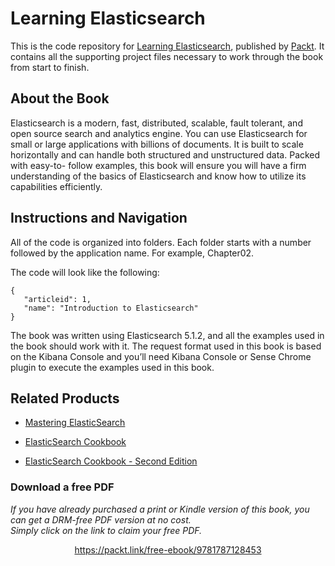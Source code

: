 # Learning Elasticsearch
This is the code repository for [Learning Elasticsearch](https://www.packtpub.com/big-data-and-business-intelligence/learning-elasticsearch?utm_source=github&utm_medium=repository&utm_campaign=9781787128453), published by [Packt](https://www.packtpub.com/?utm_source=github). It contains all the supporting project files necessary to work through the book from start to finish.
## About the Book
Elasticsearch is a modern, fast, distributed, scalable, fault tolerant, and open source search and analytics engine. You can use Elasticsearch for small or large applications with billions of documents. It is built to scale horizontally and can handle both structured and unstructured data. Packed with easy-to- follow examples, this book will ensure you will have a firm understanding of the basics of Elasticsearch and know how to utilize its capabilities efficiently.


## Instructions and Navigation
All of the code is organized into folders. Each folder starts with a number followed by the application name. For example, Chapter02.



The code will look like the following:
```
{
   "articleid": 1,
   "name": "Introduction to Elasticsearch"
}
```

The book was written using Elasticsearch 5.1.2, and all the examples used in the book
should work with it. The request format used in this book is based on the Kibana Console
and you’ll need Kibana Console or Sense Chrome plugin to execute the examples used in
this book.

## Related Products
* [Mastering ElasticSearch](https://www.packtpub.com/big-data-and-business-intelligence/mastering-elasticsearch?utm_source=github&utm_medium=repository&utm_campaign=9781783281435)

* [ElasticSearch Cookbook](https://www.packtpub.com/big-data-and-business-intelligence/elasticsearch-cookbook?utm_source=github&utm_medium=repository&utm_campaign=9781782166627)

* [ElasticSearch Cookbook - Second Edition](https://www.packtpub.com/networking-and-servers/elasticsearch-cookbook-second-edition?utm_source=github&utm_medium=repository&utm_campaign=9781783554836)
### Download a free PDF

 <i>If you have already purchased a print or Kindle version of this book, you can get a DRM-free PDF version at no cost.<br>Simply click on the link to claim your free PDF.</i>
<p align="center"> <a href="https://packt.link/free-ebook/9781787128453">https://packt.link/free-ebook/9781787128453 </a> </p>